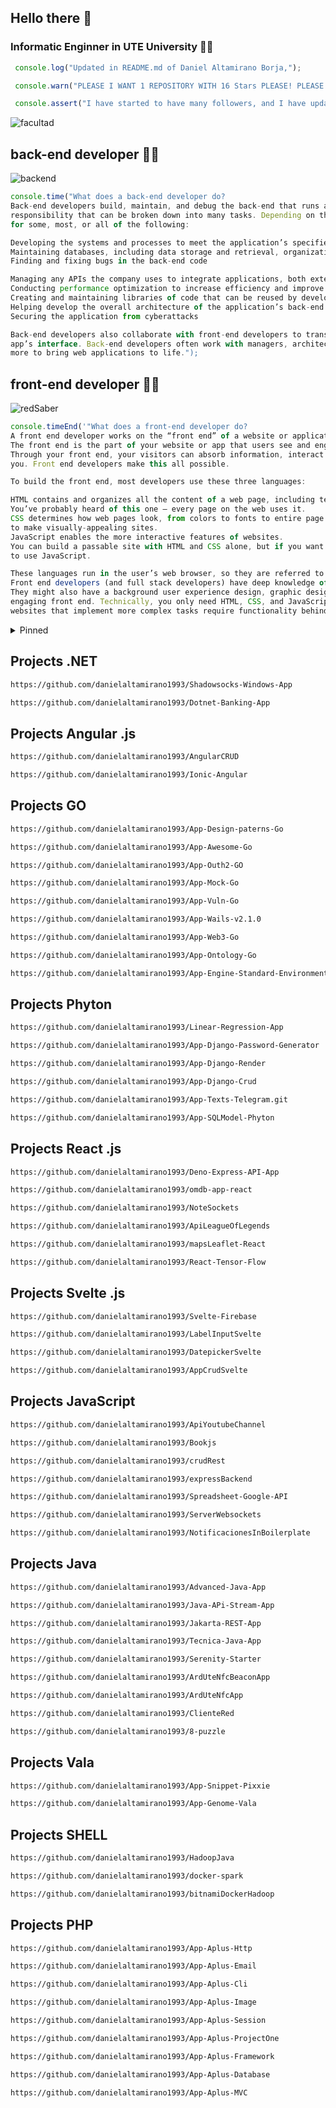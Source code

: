 ## Hello there 👋

### Informatic Enginner in UTE University 👨‍🎓


```javascript
 console.log("Updated in README.md of Daniel Altamirano Borja,");
```

```javascript
 console.warn("PLEASE I WANT 1 REPOSITORY WITH 16 Stars PLEASE! PLEASE!");
```

```javascript
 console.assert("I have started to have many followers, and I have updated access links to projects of interest...");
```

![facultad](https://user-images.githubusercontent.com/64813513/167026268-16c60b86-b014-4dd8-b900-6090699abd26.png)

## back-end developer 👨‍💻
![backend](https://user-images.githubusercontent.com/64813513/167021686-b09b7051-45ef-4d2a-9863-db926ed3cf03.gif)
```javascript
console.time("What does a back-end developer do?
Back-end developers build, maintain, and debug the back-end that runs an application. As you might imagine, this is a large 
responsibility that can be broken down into many tasks. Depending on the company, a back-end developer will be responsible
for some, most, or all of the following:

Developing the systems and processes to meet the application’s specified requirements
Maintaining databases, including data storage and retrieval, organization, backups, and security
Finding and fixing bugs in the back-end code

Managing any APIs the company uses to integrate applications, both externally and internally
Conducting performance optimization to increase efficiency and improve the user experience
Creating and maintaining libraries of code that can be reused by developers across the organization
Helping develop the overall architecture of the application’s back-end
Securing the application from cyberattacks

Back-end developers also collaborate with front-end developers to translate their functions to user-facing content in the 
app’s interface. Back-end developers often work with managers, architects, designers, researchers, IT security, and many 
more to bring web applications to life.");
```

## front-end developer 👨‍💻

![redSaber](https://user-images.githubusercontent.com/64813513/166987258-b4c6acc4-9944-490b-887b-79cca971513c.gif)
~~~javascript
console.timeEnd('"What does a front-end developer do?
A front end developer works on the “front end” of a website or application.
The front end is the part of your website or app that users see and engage with.
Through your front end, your visitors can absorb information, interact with page elements, and submit their information to
you. Front end developers make this all possible.

To build the front end, most developers use these three languages:

HTML contains and organizes all the content of a web page, including text, images, links, buttons, and a lot more.
You’ve probably heard of this one — every page on the web uses it.
CSS determines how web pages look, from colors to fonts to entire page layouts. CSS interacts closely with HTML
to make visually-appealing sites.
JavaScript enables the more interactive features of websites.
You can build a passable site with HTML and CSS alone, but if you want to add anything beyond static content, you’ll need
to use JavaScript.

These languages run in the user’s web browser, so they are referred to as “client-side” languages.
Front end developers (and full stack developers) have deep knowledge of these.
They might also have a background user experience design, graphic design, and/or other specialties that support an
engaging front end. Technically, you only need HTML, CSS, and JavaScript to make a basic functional website. However,
websites that implement more complex tasks require functionality behind the scenes.');
~~~

<details><summary>Pinned</summary>

- ```html https://github.com/danielaltamirano1993/Shadowsocks-Windows-App```

- Opción 2 (Public)
- Opción 3 (Public)</details>

## Projects .NET

```html
https://github.com/danielaltamirano1993/Shadowsocks-Windows-App
```

```html
https://github.com/danielaltamirano1993/Dotnet-Banking-App
```

## Projects Angular .js

```html
https://github.com/danielaltamirano1993/AngularCRUD
```

```html
https://github.com/danielaltamirano1993/Ionic-Angular
```

## Projects GO

```html
https://github.com/danielaltamirano1993/App-Design-paterns-Go
```

```html
https://github.com/danielaltamirano1993/App-Awesome-Go
```

```html
https://github.com/danielaltamirano1993/App-Outh2-GO
```

```html
https://github.com/danielaltamirano1993/App-Mock-Go
```

```html
https://github.com/danielaltamirano1993/App-Vuln-Go
```

```html
https://github.com/danielaltamirano1993/App-Wails-v2.1.0
```

```html
https://github.com/danielaltamirano1993/App-Web3-Go
```

```html
https://github.com/danielaltamirano1993/App-Ontology-Go
```

```html
https://github.com/danielaltamirano1993/App-Engine-Standard-Environment
```

## Projects Phyton

```html
https://github.com/danielaltamirano1993/Linear-Regression-App
```

```html
https://github.com/danielaltamirano1993/App-Django-Password-Generator
```

```html
https://github.com/danielaltamirano1993/App-Django-Render
```

```html
https://github.com/danielaltamirano1993/App-Django-Crud
```

```html
https://github.com/danielaltamirano1993/App-Texts-Telegram.git
```

```html
https://github.com/danielaltamirano1993/App-SQLModel-Phyton
```

## Projects React .js

```html
https://github.com/danielaltamirano1993/Deno-Express-API-App
```

```html
https://github.com/danielaltamirano1993/omdb-app-react
```

```html
https://github.com/danielaltamirano1993/NoteSockets
```

```html
https://github.com/danielaltamirano1993/ApiLeagueOfLegends
```

```html
https://github.com/danielaltamirano1993/mapsLeaflet-React
```

```html
https://github.com/danielaltamirano1993/React-Tensor-Flow
```

## Projects Svelte .js

```html
https://github.com/danielaltamirano1993/Svelte-Firebase
```

```html
https://github.com/danielaltamirano1993/LabelInputSvelte
```

```html
https://github.com/danielaltamirano1993/DatepickerSvelte
```

```html
https://github.com/danielaltamirano1993/AppCrudSvelte
```

## Projects JavaScript

```html
https://github.com/danielaltamirano1993/ApiYoutubeChannel
```

```html
https://github.com/danielaltamirano1993/Bookjs
```

```html
https://github.com/danielaltamirano1993/crudRest
```

```html
https://github.com/danielaltamirano1993/expressBackend
```

```html
https://github.com/danielaltamirano1993/Spreadsheet-Google-API
```

```html
https://github.com/danielaltamirano1993/ServerWebsockets
```

```html
https://github.com/danielaltamirano1993/NotificacionesInBoilerplate
```

## Projects Java

```html
https://github.com/danielaltamirano1993/Advanced-Java-App
```

```html
https://github.com/danielaltamirano1993/Java-APi-Stream-App
```

```html
https://github.com/danielaltamirano1993/Jakarta-REST-App
```

```html
https://github.com/danielaltamirano1993/Tecnica-Java-App
```

```html
https://github.com/danielaltamirano1993/Serenity-Starter
```

```html
https://github.com/danielaltamirano1993/ArdUteNfcBeaconApp
```

```html
https://github.com/danielaltamirano1993/ArdUteNfcApp
```

```html
https://github.com/danielaltamirano1993/ClienteRed
```

```html
https://github.com/danielaltamirano1993/8-puzzle
```

## Projects Vala

```html
https://github.com/danielaltamirano1993/App-Snippet-Pixxie
```

```html
https://github.com/danielaltamirano1993/App-Genome-Vala
```

## Projects SHELL

```html
https://github.com/danielaltamirano1993/HadoopJava
```

```html
https://github.com/danielaltamirano1993/docker-spark
```

```html
https://github.com/danielaltamirano1993/bitnamiDockerHadoop
```

## Projects PHP

```html
https://github.com/danielaltamirano1993/App-Aplus-Http
```

```html
https://github.com/danielaltamirano1993/App-Aplus-Email
```

```html
https://github.com/danielaltamirano1993/App-Aplus-Cli
```

```html
https://github.com/danielaltamirano1993/App-Aplus-Image
```

```html
https://github.com/danielaltamirano1993/App-Aplus-Session
```

```html
https://github.com/danielaltamirano1993/App-Aplus-ProjectOne
```

```html
https://github.com/danielaltamirano1993/App-Aplus-Framework
```

```html
https://github.com/danielaltamirano1993/App-Aplus-Database
```

```html
https://github.com/danielaltamirano1993/App-Aplus-MVC
```
